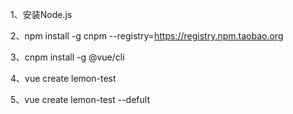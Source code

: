 1、安装Node.js

2、npm install -g cnpm --registry=https://registry.npm.taobao.org

3、cnpm install -g @vue/cli

4、vue create lemon-test

5、vue create lemon-test --defult